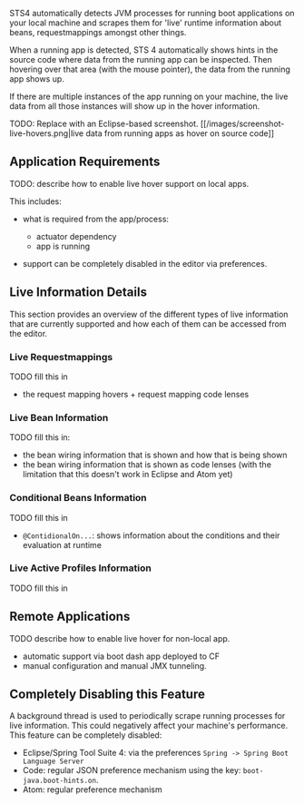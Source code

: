 STS4 automatically detects JVM processes for running boot applications on your local machine and
scrapes them for 'live' runtime information about beans, requestmappings amongst other things.

When a running app is detected, STS 4 automatically shows hints in the source code where data from the running app can be inspected. Then hovering over that area (with the mouse pointer), the data from the running app shows up.

If there are multiple instances of the app running on your machine, the live data from all those instances will show up in the hover information.

TODO: Replace with an Eclipse-based screenshot.
[[/images/screenshot-live-hovers.png|live data from running apps as hover on source code]]

## Application Requirements

TODO: describe how to enable live hover support on local apps. 

This includes:

- what is required from the app/process: 
  - actuator dependency
  - app is running

- support can be completely disabled in the editor via preferences.

## Live Information Details

This section provides an overview of the different types of live information that are currently
supported and how each of them can be accessed from the editor.

### Live Requestmappings

TODO fill this in
- the request mapping hovers + request mapping code lenses

### Live Bean Information

TODO fill this in:

- the bean wiring information that is shown and how that is being shown
- the bean wiring information that is shown as code lenses (with the limitation that this doesn't work in Eclipse and Atom yet)

### Conditional Beans Information

TODO fill this in
* `@ContidionalOn...`: shows information about the conditions and their evaluation at runtime

### Live Active Profiles Information

TODO fill this in 

## Remote Applications

TODO describe how to enable live hover for non-local app. 
- automatic support via boot dash app deployed to CF
- manual configuration and manual JMX tunneling.

## Completely Disabling this Feature

A background thread is used to periodically scrape running processes for live information. This could negatively affect your machine's performance. This feature can be completely disabled: 

* Eclipse/Spring Tool Suite 4: via the preferences `Spring -> Spring Boot Language Server`
* Code: regular JSON preference mechanism using the key: `boot-java.boot-hints.on`.
* Atom: regular preference mechanism